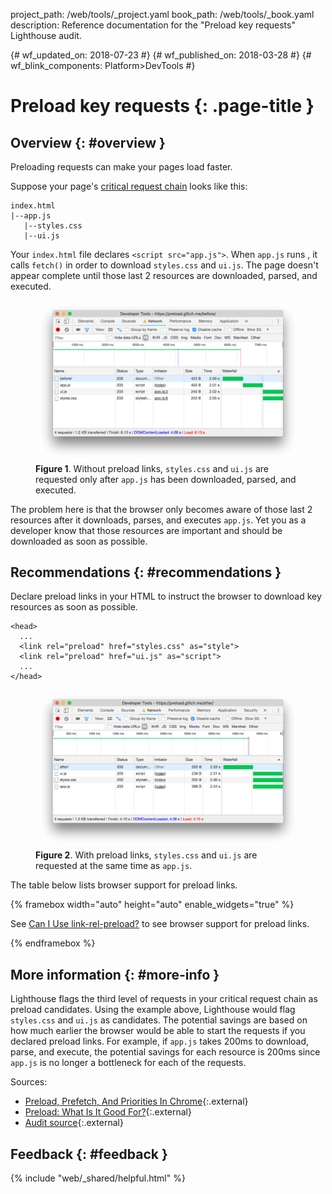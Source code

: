 project_path: /web/tools/_project.yaml
book_path: /web/tools/_book.yaml
description: Reference documentation for the "Preload key requests" Lighthouse audit.

{# wf_updated_on: 2018-07-23 #}
{# wf_published_on: 2018-03-28 #}
{# wf_blink_components: Platform>DevTools #}

# Preload key requests  {: .page-title }

## Overview {: #overview }

Preloading requests can make your pages load faster.

Suppose your page's [critical request chain][CRC] looks like this:

[CRC]: /web/tools/lighthouse/audits/critical-request-chains

    index.html
    |--app.js
       |--styles.css
       |--ui.js

Your `index.html` file declares `<script src="app.js">`. When  `app.js` runs , it calls
`fetch()` in order to download `styles.css` and `ui.js`. The page doesn't appear complete
until those last 2 resources are downloaded, parsed, and executed.

<figure>
  <img src="images/before.png"
       alt="Without preload links, styles.css and ui.js are requested only after
            app.js has been downloaded, parsed, and executed."/>
  <figcaption>
    <b>Figure 1</b>. Without preload links, <code>styles.css</code> and
    <code>ui.js</code> are requested only after <code>app.js</code> has been downloaded,
    parsed, and executed.
  </figcaption>
</figure>

The problem here is that the browser only becomes aware of those last 2 resources after it
downloads, parses, and executes `app.js`. Yet you as a developer know that those resources are
important and should be downloaded as soon as possible.

## Recommendations {: #recommendations }

Declare preload links in your HTML to instruct the browser to download key resources
as soon as possible.

    <head>
      ...
      <link rel="preload" href="styles.css" as="style">
      <link rel="preload" href="ui.js" as="script">
      ...
    </head>

<figure>
  <img src="images/after.png"
       alt="With preload links, styles.css and ui.js are requested at the same time
            as app.js."/>
  <figcaption>
    <b>Figure 2</b>. With preload links, <code>styles.css</code> and
    <code>ui.js</code> are requested at the same time as <code>app.js</code>.
  </figcaption>
</figure>

The table below lists browser support for preload links.

{% framebox width="auto" height="auto" enable_widgets="true" %}
  <p class="ciu_embed" data-feature="link-rel-preload"
     data-periods="future_2,future_1,current,past_1,past_2"
     data-accessible-colours="false">
    See <a href="http://caniuse.com/#feat=link-rel-preload">Can I Use link-rel-preload?</a>
    to see browser support for preload links.
  </p>
  <script src="https://cdn.jsdelivr.net/gh/ireade/caniuse-embed/caniuse-embed.min.js"
          onload="devsite.framebox.AutoSizeClient.updateSize()"></script>
{% endframebox %}

## More information {: #more-info }

Lighthouse flags the third level of requests in your critical request chain as preload
candidates. Using the example above, Lighthouse would flag `styles.css` and `ui.js`
as candidates. The potential savings are based on how much earlier the
browser would be able to start the requests if you declared preload links. For example,
if `app.js` takes 200ms to download, parse, and execute, the potential savings for each
resource is 200ms since `app.js` is no longer a bottleneck for each of the requests.

Sources:

* [Preload, Prefetch, And Priorities In Chrome][Addy]{:.external}
* [Preload: What Is It Good For?][Yoav]{:.external}
* [Audit source][src]{:.external}

[Addy]: https://medium.com/reloading/preload-prefetch-and-priorities-in-chrome-776165961bbf
[Yoav]: https://www.smashingmagazine.com/2016/02/preload-what-is-it-good-for/
[src]: https://github.com/GoogleChrome/lighthouse/blob/master/lighthouse-core/audits/uses-rel-preload.js

## Feedback {: #feedback }

{% include "web/_shared/helpful.html" %}
